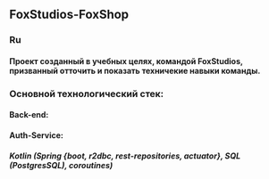 ## FoxStudios-FoxShop
### Ru
#### Проект созданный в учебных целях, командой FoxStudios, призванный отточить и показать техничекие навыки команды.
### Основной технологический стек:
#### Back-end:
#### Auth-Service:
##### Kotlin (Spring {boot, r2dbc, rest-repositories, actuator}, SQL (PostgresSQL), coroutines)


